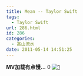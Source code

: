 ```yaml
---
title: Mean -- Taylor Swift
tags:
  - Taylor Swift
url: 286.html
id: 286
categories:
  - 高山流水
date: 2011-05-14 14:51:25
---
```


**MV加载有点慢...** 0 [![](http://ccc5.cc/wp-content/uploads/2011/05/1.png "1")](http://ccc5.cc/wp-content/uploads/2011/05/1.png)